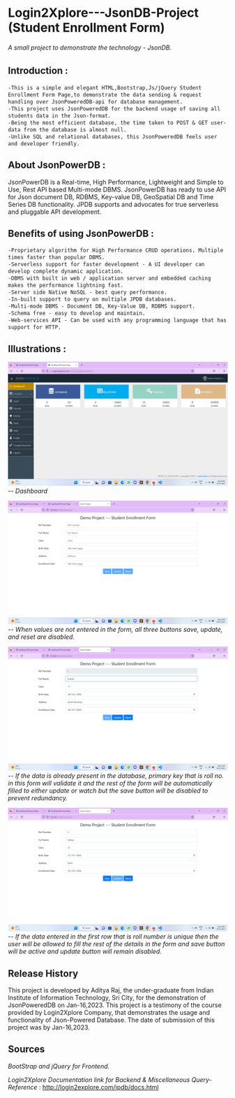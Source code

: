 # Login2Xplore---JsonDB-Project (Student Enrollment Form)
###### A small project to demonstrate the technology - JsonDB.

## Introduction :
    -This is a simple and elegant HTML,Bootstrap,Js/jQuery Student Enrollment Form Page,to demonstrate the data sending & request handling over JsonPoweredDB-api for database management.
    -This project uses JsonPoweredDB for the backend usage of saving all students data in the Json-format.
    -Being the most efficient database, the time taken to POST & GET user-data from the database is almost null.
    -Unlike SQL and relational databases, this JsonPoweredDB feels user and developer friendly.

## About JsonPowerDB :

JsonPowerDB is a Real-time, High Performance, Lightweight and Simple to Use, Rest API based Multi-mode DBMS. JsonPowerDB has ready to use API for Json document DB, RDBMS, Key-value DB, GeoSpatial DB and Time Series DB functionality. JPDB supports and advocates for true serverless and pluggable API development.

## Benefits of using JsonPowerDB :
    -Proprietary algorithm for High Performance CRUD operations. Multiple times faster than popular DBMS.
    -Serverless support for faster development - A UI developer can develop complete dynamic application.
    -DBMS with built in web / application server and embedded caching makes the performance lightning fast.
    -Server side Native NoSQL - best query performance.
    -In-built support to query on multiple JPDB databases.
    -Multi-mode DBMS - Document DB, Key-Value DB, RDBMS support.
    -Schema free - easy to develop and maintain.
    -Web-services API - Can be used with any programming language that has support for HTTP.

## Illustrations :

![image](https://github.com/adityaraj0109/JsonDB-Project/blob/master/ScreenShots/img1.png)
*-- Dashboard*


![image](https://github.com/adityaraj0109/JsonDB-Project/blob/master/ScreenShots/img2.png)
*-- When values are not entered in the form, all three buttons save, update, and reset are disabled.*


![image](https://github.com/adityaraj0109/JsonDB-Project/blob/master/ScreenShots/img3.png)
*-- If the data is already present in the database, primary key that is roll no. in this form will validate it and the rest of the form will be automatically filled to either update or watch but the save button will be disabled to prevent redundancy.*


![image](https://github.com/adityaraj0109/JsonDB-Project/blob/master/ScreenShots/img4.png)
*-- If the data entered in the first row that is roll number is unique then the user will be allowed to fill the rest of the details in the form and save button will be active and update button will remain disabled.*


## Release History
This project is developed by Aditya Raj, the under-graduate from Indian Institute of Information Technology, Sri City, for the demonstration of JsonPoweredDB on Jan-16,2023. 
This project is a testimony of the course provided by Login2Xplore Company, that demonstrates the usage and functionality of Json-Powered Database. 
The date of submission of this project was by Jan-16,2023.

## Sources

*BootStrap and jQuery for Frontend.*

*Login2Xplore Documentation link for Backend & Miscellaneous Query-Reference* : http://login2explore.com/jpdb/docs.html
